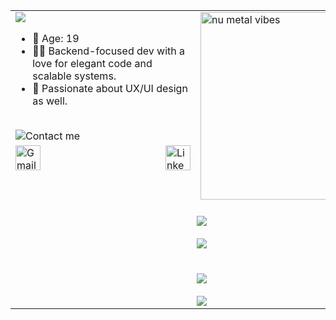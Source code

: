 <div align="center">
  <table>
    <tr>
      <td valign="top" align="left">
        <img src="https://readme-typing-svg.herokuapp.com?font=Fira+Code&duration=3000&pause=1000&color=3ac569&width=435&lines=Hi+there!+I'm+Benjamín.;Welcome+to+my+GitHub+space!" />
        <ul>
          <li>🎂 Age: 19</li>
          <li>🧑‍💻 Backend-focused dev with a love for elegant code and scalable systems.</li>
          <li>🎨 Passionate about UX/UI design as well.</li>
        </ul>
        <br>
        <!-- Mensaje animado arriba de los iconos -->
        <img src="https://readme-typing-svg.herokuapp.com?font=Fira+Code&duration=3000&pause=1000&color=3ac569&width=200&repeat=false&lines=Contact+me" alt="Contact me" />
        <!-- Iconos de contacto alineados a la izquierda y pegados al gif -->
        <div style="display: flex; justify-content: flex-start; gap: 200px; align-items: center; margin-top: 5px;">
          <!-- Gmail -->
          <a href="mailto:benjamin.sullca1103@gmail.com">
            <img src="https://skillicons.dev/icons?i=gmail&theme=dark" width="40" height="40" alt="Gmail"/>
          </a>
          <!-- LinkedIn -->
          <a href="https://www.linkedin.com/in/benjamin-sullca-821822382/">
            <img src="https://skillicons.dev/icons?i=linkedin&theme=dark" width="40" height="40" alt="LinkedIn"/>
          </a>
        </div>
      </td>
      <td>
        <img src="https://media2.giphy.com/media/v1.Y2lkPTc5MGI3NjExOWZldHZkYXBtM3J0ZW9penA2enRocTY1NWZ5ZWl3OHB2bWVtaGRoNCZlcD12MV9pbnRlcm5hbF9naWZfYnlfaWQmY3Q9Zw/OLPQ6z2hlHmwFc4Hso/giphy.gif" width="300" alt="nu metal vibes" />
      </td>
    </tr>
    <tr>
      <td colspan="2" align="center">
        <br>
        <img src="https://readme-typing-svg.herokuapp.com?font=Fira+Code&duration=3000&pause=1000&color=3ac569&repeat=false&width=800&lines=Skills%3A" />
        <br><br>
        <img src="https://skillicons.dev/icons?i=php,laravel,python,javascript,java,mysql,mongodb,git,figma&theme=dark" />
        <br><br><br>
        <img src="https://readme-typing-svg.herokuapp.com?font=Fira+Code&duration=3000&pause=1000&color=3ac569&repeat=false&width=800&lines=Currently+Learning%3A" />
        <br><br>
        <img src="https://skillicons.dev/icons?i=spring,kotlin,django,react&theme=dark" />
      </td>
    </tr>
  </table>
</div>
